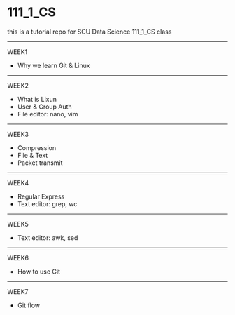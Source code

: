 # **111_1_CS**
this is a tutorial repo for SCU Data Science 111_1_CS class

---
WEEK1
* Why we learn Git & Linux
---
WEEK2
* What is Lixun
* User & Group Auth
* File editor: nano, vim
---
WEEK3
* Compression
* File & Text
* Packet transmit
---
WEEK4
* Regular Express
* Text editor: grep, wc
---
WEEK5
* Text editor: awk, sed
---
WEEK6
* How to use Git
---
WEEK7
* Git flow
